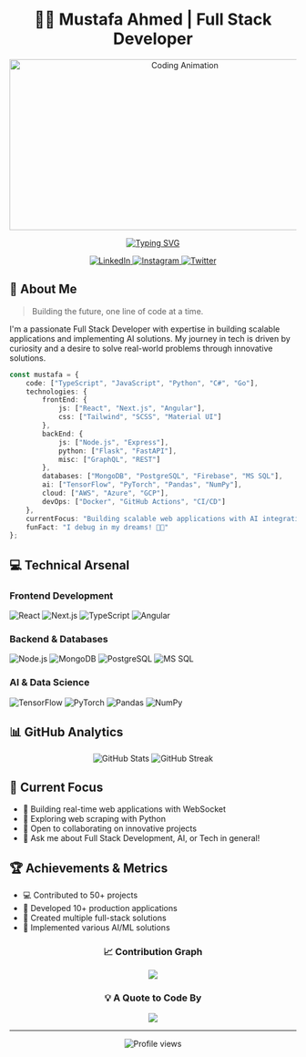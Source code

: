 # <div align="center">👨‍💻 Mustafa Ahmed | Full Stack Developer</div>

<div align="center">
  <img src="https://i.giphy.com/media/v1.Y2lkPTc5MGI3NjExbHBrZXh3NHNrZGF2dGF4Z2w3ZXM4bXNmcGtjMHBucTFsdGhtcjJ2eSZlcD12MV9pbnRlcm5hbF9naWZfYnlfaWQmY3Q9Zw/qgQUggAC3Pfv687qPC/giphy.gif" width="600" height="300" alt="Coding Animation"/>
  
  [![Typing SVG](https://readme-typing-svg.herokuapp.com?font=Fira+Code&pause=1000&width=435&lines=Full+Stack+Developer;AI+Enthusiast;Problem+Solver;Continuous+Learner)](https://git.io/typing-svg)
</div>

<div align="center">
  <a href="https://www.linkedin.com/in/mustafa-ahmed002/">
    <img src="https://img.shields.io/badge/LinkedIn-0077B5?style=for-the-badge&logo=linkedin&logoColor=white" alt="LinkedIn"/>
  </a>
  <a href="https://www.instagram.com/mustxfaaa/">
    <img src="https://img.shields.io/badge/Instagram-E4405F?style=for-the-badge&logo=instagram&logoColor=white" alt="Instagram"/>
  </a>
  <a href="https://x.com/m_ahmed002">
    <img src="https://img.shields.io/badge/Twitter-000000?style=for-the-badge&logo=x&logoColor=white" alt="Twitter"/>
  </a>
</div>

## 🚀 About Me

> Building the future, one line of code at a time.

I'm a passionate Full Stack Developer with expertise in building scalable applications and implementing AI solutions. My journey in tech is driven by curiosity and a desire to solve real-world problems through innovative solutions.

```typescript
const mustafa = {
    code: ["TypeScript", "JavaScript", "Python", "C#", "Go"],
    technologies: {
        frontEnd: {
            js: ["React", "Next.js", "Angular"],
            css: ["Tailwind", "SCSS", "Material UI"]
        },
        backEnd: {
            js: ["Node.js", "Express"],
            python: ["Flask", "FastAPI"],
            misc: ["GraphQL", "REST"]
        },
        databases: ["MongoDB", "PostgreSQL", "Firebase", "MS SQL"],
        ai: ["TensorFlow", "PyTorch", "Pandas", "NumPy"],
        cloud: ["AWS", "Azure", "GCP"],
        devOps: ["Docker", "GitHub Actions", "CI/CD"]
    },
    currentFocus: "Building scalable web applications with AI integration",
    funFact: "I debug in my dreams! 🐛✨"
};
```

## 💻 Technical Arsenal

### Frontend Development
![React](https://img.shields.io/badge/React-20232A?style=for-the-badge&logo=react&logoColor=61DAFB)
![Next.js](https://img.shields.io/badge/Next.js-000000?style=for-the-badge&logo=next.js&logoColor=white)
![TypeScript](https://img.shields.io/badge/TypeScript-007ACC?style=for-the-badge&logo=typescript&logoColor=white)
![Angular](https://img.shields.io/badge/Angular-DD0031?style=for-the-badge&logo=angular&logoColor=white)

### Backend & Databases
![Node.js](https://img.shields.io/badge/Node.js-339933?style=for-the-badge&logo=node.js&logoColor=white)
![MongoDB](https://img.shields.io/badge/MongoDB-47A248?style=for-the-badge&logo=mongodb&logoColor=white)
![PostgreSQL](https://img.shields.io/badge/PostgreSQL-316192?style=for-the-badge&logo=postgresql&logoColor=white)
![MS SQL](https://img.shields.io/badge/MSSQL-CC2927?style=for-the-badge&logo=microsoft-sql-server&logoColor=white)

### AI & Data Science
![TensorFlow](https://img.shields.io/badge/TensorFlow-FF6F00?style=for-the-badge&logo=tensorflow&logoColor=white)
![PyTorch](https://img.shields.io/badge/PyTorch-EE4C2C?style=for-the-badge&logo=pytorch&logoColor=white)
![Pandas](https://img.shields.io/badge/Pandas-150458?style=for-the-badge&logo=pandas&logoColor=white)
![NumPy](https://img.shields.io/badge/NumPy-013243?style=for-the-badge&logo=numpy&logoColor=white)

## 📊 GitHub Analytics

<div align="center">
  <img src="https://github-readme-stats.vercel.app/api?username=Mustafaahmed00&show_icons=true&theme=tokyonight" alt="GitHub Stats" />
  <img src="https://github-readme-streak-stats.herokuapp.com/?user=Mustafaahmed00&theme=tokyonight" alt="GitHub Streak" />
</div>

## 🎯 Current Focus

- 🔭 Building real-time web applications with WebSocket
- 🌱 Exploring web scraping with Python
- 👯 Open to collaborating on innovative projects
- 💬 Ask me about Full Stack Development, AI, or Tech in general!

## 🏆 Achievements & Metrics

- 💻 Contributed to 50+ projects
- 🚀 Developed 10+ production applications
- 📱 Created multiple full-stack solutions
- 🤖 Implemented various AI/ML solutions

<div align="center">

### 📈 Contribution Graph
![](https://github-contributor-stats.vercel.app/api?username=Mustafaahmed00&limit=5&theme=tokyonight&combine_all_yearly_contributions=true)

### 💡 A Quote to Code By
![](https://quotes-github-readme.vercel.app/api?type=horizontal&theme=tokyonight)

---
<img src="https://komarev.com/ghpvc/?username=Mustafaahmed00&color=blueviolet&style=flat-square" alt="Profile views"/>
</div>
